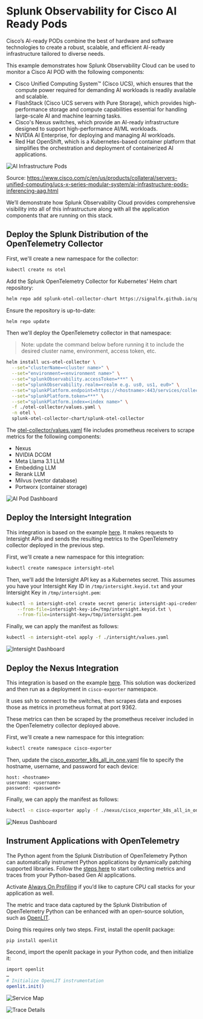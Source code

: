 # Splunk Observability for Cisco AI Ready Pods 

Cisco’s AI-ready PODs combine the best of hardware and software technologies to create a robust, 
scalable, and efficient AI-ready infrastructure tailored to diverse needs.

This example demonstrates how Splunk Observability Cloud can be used to monitor a Cisco AI POD 
with the following components: 

* Cisco Unified Computing System™ (Cisco UCS), which ensures that the compute power required for demanding AI workloads is readily available and scalable.
* FlashStack (Cisco UCS servers with Pure Storage), which provides high-performance storage and compute capabilities essential for handling large-scale AI and machine learning tasks.
* Cisco's Nexus switches, which provide an AI-ready infrastructure designed to support high-performance AI/ML workloads.
* NVIDIA AI Enterprise, for deploying and managing AI workloads.
* Red Hat OpenShift, which is a Kubernetes-based container platform that simplifies the orchestration and deployment of containerized AI applications.

![AI Infrastructure Pods](images/ai-infrastructure-pods-inferencing.png)

Source:  https://www.cisco.com/c/en/us/products/collateral/servers-unified-computing/ucs-x-series-modular-system/ai-infrastructure-pods-inferencing-aag.html 

We’ll demonstrate how Splunk Observability Cloud provides comprehensive visibility into all of this 
infrastructure along with all the application components that are running on this stack.

## Deploy the Splunk Distribution of the OpenTelemetry Collector 

First, we'll create a new namespace for the collector: 

```bash
kubectl create ns otel 
```

Add the Splunk OpenTelemetry Collector for Kubernetes' Helm chart repository:

```bash
helm repo add splunk-otel-collector-chart https://signalfx.github.io/splunk-otel-collector-chart
````

Ensure the repository is up-to-date: 

```bash
helm repo update
````

Then we'll deploy the OpenTelemetry collector in that namespace:

> Note: update the command below before running it 
> to include the desired cluster name, environment, access token, etc. 

```bash
helm install ucs-otel-collector \
  --set="clusterName=<cluster name>" \
  --set="environment=<environment name>" \
  --set="splunkObservability.accessToken=***" \
  --set="splunkObservability.realm=<realm e.g. us0, us1, eu0>" \
  --set="splunkPlatform.endpoint=https://<hostname>:443/services/collector/event" \
  --set="splunkPlatform.token=***" \
  --set="splunkPlatform.index=<index name>" \
  -f ./otel-collector/values.yaml \
  -n otel \
  splunk-otel-collector-chart/splunk-otel-collector
```

The [otel-collector/values.yaml](./otel-collector/values.yaml) file includes prometheus receivers 
to scrape metrics for the following components: 

* Nexus
* NVIDIA DCGM
* Meta Llama 3.1 LLM
* Embedding LLM
* Rerank LLM
* Milvus (vector database)
* Portworx (container storage) 

![AI Pod Dashboard](images/ai-pod-dashboard.png)

## Deploy the Intersight Integration

This integration is based on the example [here](https://github.com/cgascoig/intersight-otel?tab=readme-ov-file#usage). 
It makes requests to Intersight APIs and sends the resulting metrics to the OpenTelemetry collector
deployed in the previous step. 

First, we'll create a new namespace for this integration: 

```bash 
kubectl create namespace intersight-otel
```

Then, we'll add the Intersight API key as a Kubernetes secret. This assumes you have your 
Intersight Key ID in `/tmp/intersight.keyid.txt` and your Intersight Key in `/tmp/intersight.pem`:

```bash
kubectl -n intersight-otel create secret generic intersight-api-credentials \
    --from-file=intersight-key-id=/tmp/intersight.keyid.txt \
    --from-file=intersight-key=/tmp/intersight.pem
````

Finally, we can apply the manifest as follows: 

```bash
kubectl -n intersight-otel apply -f ./intersight/values.yaml
```

![Intersight Dashboard](images/intersight-dashboard.png)

## Deploy the Nexus Integration

This integration is based on the example [here](https://github.com/lwlcom/cisco_exporter).
This solution was dockerized and then run as a deployment in `cisco-exporter` namespace.

It uses ssh to connect to the switches, then scrapes data and exposes those as metrics in 
prometheus format at port 9362.

These metrics can then be scraped by the prometheus receiver included in the OpenTelemetry 
collector deployed above. 

First, we'll create a new namespace for this integration:

```bash 
kubectl create namespace cisco-exporter
```

Then, update the [cisco_exporter_k8s_all_in_one.yaml](./nexus/cisco_exporter_k8s_all_in_one.yaml) file 
to specify the hostname, username, and password for each device:  

````
host: <hostname>
username: <username>
password: <password>
````

Finally, we can apply the manifest as follows:

```bash
kubectl -n cisco-exporter apply -f ./nexus/cisco_exporter_k8s_all_in_one.yaml
```
![Nexus Dashboard](images/nexus-dashboard.png)

## Instrument Applications with OpenTelemetry 

The Python agent from the Splunk Distribution of OpenTelemetry Python can automatically instrument 
Python applications by dynamically patching supported libraries. Follow the [steps here](https://docs.splunk.com/observability/en/gdi/get-data-in/application/python/instrumentation/instrument-python-application.html) 
to start collecting metrics and traces from your Python-based Gen AI applications.

Activate [Always On Profiling](https://docs.splunk.com/observability/en/gdi/get-data-in/application/python/instrumentation/instrument-python-application.html) 
if you’d like to capture CPU call stacks for your application as well.

The metric and trace data captured by the Splunk Distribution of OpenTelemetry Python 
can be enhanced with an open-source solution, such as [OpenLIT](https://openlit.io/).

Doing this requires only two steps. First, install the openlit package:

```bash
pip install openlit
```

Second, import the openlit package in your Python code, and then initialize it:

```bash
import openlit
…
# Initialize OpenLIT instrumentation
openlit.init()
```
![Service Map](images/service-map.png)

![Trace Details](images/trace-details.png)
